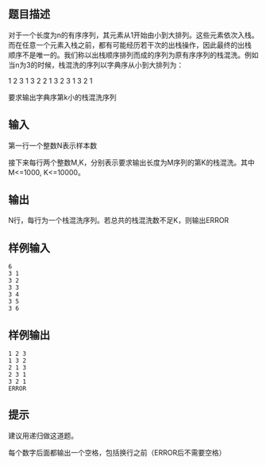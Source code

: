## 题目描述

对于一个长度为n的有序序列，其元素从1开始由小到大排列。这些元素依次入栈。而在任意一个元素入栈之前，都有可能经历若干次的出栈操作，因此最终的出栈 顺序不是唯一的。我们称以出栈顺序排列而成的序列为原有序序列的栈混洗。例如当n为3的时候，栈混洗的序列以字典序从小到大排列为：

1 2 3
1 3 2
2 1 3
2 3 1
3 2 1

要求输出字典序第k小的栈混洗序列

## 输入

第一行一个整数N表示样本数

接下来每行两个整数M,K，分别表示要求输出长度为M序列的第K的栈混洗。其中M<=1000, K<=10000。

## 输出

N行，每行为一个栈混洗序列。若总共的栈混洗数不足K，则输出ERROR

## 样例输入

```
6
3 1
3 2
3 3
3 4
3 5
3 6 

```

## 样例输出

```
1 2 3 
1 3 2 
2 1 3 
2 3 1 
3 2 1 
ERROR

```

## 提示

建议用递归做这道题。

每个数字后面都输出一个空格，包括换行之前（ERROR后不需要空格）